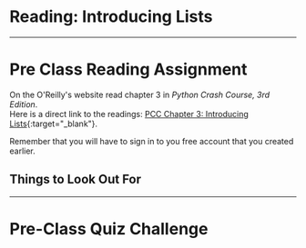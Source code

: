 #  Reading: Introducing Lists

---

# Pre Class Reading Assignment

On the O'Reilly's website read chapter 3 in _Python Crash Course, 3rd Edition_. 
</br>Here is a direct link to the readings: [PCC Chapter 3: Introducing Lists](https://learning.oreilly.com/library/view/python-crash-course/9781098156664/c03.xhtml){:target="_blank"}.

Remember that you will have to sign in to you free account that you created earlier.

## Things to Look Out For



---

# Pre-Class Quiz Challenge
